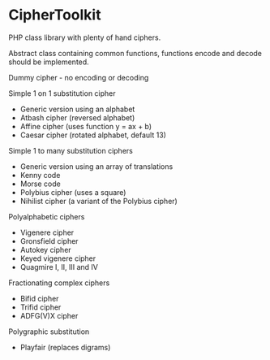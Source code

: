 # CipherToolkit

PHP class library with plenty of hand ciphers.

Abstract class containing common functions, functions encode and decode should be implemented.

Dummy cipher - no encoding or decoding

Simple 1 on 1 substitution cipher
- Generic version using an alphabet
- Atbash cipher (reversed alphabet)
- Affine cipher (uses function y = ax + b)
- Caesar cipher (rotated alphabet, default 13)

Simple 1 to many substitution ciphers
- Generic version using an array of translations
- Kenny code
- Morse code
- Polybius cipher (uses a square)
- Nihilist cipher (a variant of the Polybius cipher)

Polyalphabetic ciphers
- Vigenere cipher
- Gronsfield cipher
- Autokey cipher
- Keyed vigenere cipher
- Quagmire I, II, III and IV

Fractionating complex ciphers
- Bifid cipher
- Trifid cipher
- ADFG(V)X cipher

Polygraphic substitution
- Playfair (replaces digrams)
